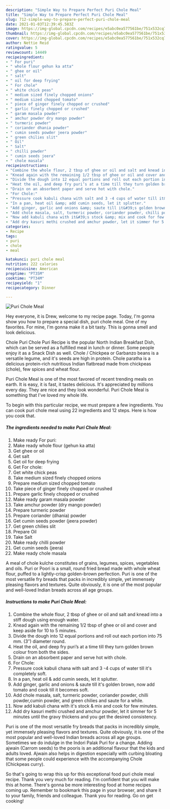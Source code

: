 ```yaml
---
description: "Simple Way to Prepare Perfect Puri Chole Meal"
title: "Simple Way to Prepare Perfect Puri Chole Meal"
slug: 712-simple-way-to-prepare-perfect-puri-chole-meal
date: 2021-01-03T12:39:45.583Z
image: https://img-global.cpcdn.com/recipes/e5abc0ea577561be/751x532cq70/puri-chole-meal-recipe-main-photo.jpg
thumbnail: https://img-global.cpcdn.com/recipes/e5abc0ea577561be/751x532cq70/puri-chole-meal-recipe-main-photo.jpg
cover: https://img-global.cpcdn.com/recipes/e5abc0ea577561be/751x532cq70/puri-chole-meal-recipe-main-photo.jpg
author: Nettie Reid
ratingvalue: 5
reviewcount: 14449
recipeingredient:
- " For puri"
- " whole flour gehun ka atta"
- " ghee or oil"
- " salt"
- " oil for deep frying"
- " For chole"
- " white chick peas"
- " medium sized finely chopped onions"
- " medium sized chopped tomato"
- " piece of ginger finely chopped or crushed"
- " garlic finely chopped or crushed"
- " garam masala powder"
- " amchur powder dry mango powder"
- " turmeric powder"
- " coriander dhania powder"
- " cumin seeds powder jeera powder"
- " green chilies slit"
- " Oil"
- " Salt"
- " chilli powder"
- " cumin seeds jeera"
- " chole masala"
recipeinstructions:
- "Combine the whole flour, 2 tbsp of ghee or oil and salt and knead into a stiff dough using enough water."
- "Knead again with the remaining 1/2 tbsp of ghee or oil and cover and keep aside for 10 to 5 minutes."
- "Divide the dough into 12 equal portions and roll out each portion into 75 mm. (3″) diameter round."
- "Heat the oil, and deep fry puri’s at a time till they turn golden brown colour from both the sides."
- "Drain on an absorbent paper and serve hot with chole."
- "For Chole:"
- "Pressure cook kabuli chana with salt and 3 -4 cups of water till it&#39;s completely soft."
- "In a pan, heat oil &amp; add cumin seeds, let it splutter."
- "Add ginger, garlic and onions &amp; saute till it&#39;s golden brown, now add tomato and cook till it becomes soft."
- "Add chole masala, salt, turmeric powder, coriander powder, chilli powder,cumin powder, and green chilies and saute for a while."
- "Now add kabuli chana with it&#39;s stock &amp; mix and cook for few minutes."
- "Add dry kasuri methi crushed and amchur powder, let it simmer for 5 minutes until the gravy thickens and you get the desired consistency."
categories:
- Recipe
tags:
- puri
- chole
- meal

katakunci: puri chole meal 
nutrition: 222 calories
recipecuisine: American
preptime: "PT35M"
cooktime: "PT34M"
recipeyield: "1"
recipecategory: Dinner

---
```



![Puri Chole Meal](https://img-global.cpcdn.com/recipes/e5abc0ea577561be/751x532cq70/puri-chole-meal-recipe-main-photo.jpg)

Hey everyone, it is Drew, welcome to my recipe page. Today, I'm gonna show you how to prepare a special dish, puri chole meal. One of my favorites. For mine, I'm gonna make it a bit tasty. This is gonna smell and look delicious.

Chole Puri Chole Puri Recipe is the popular North Indian Breakfast Dish, which can be served as a fulfilled meal in lunch or dinner. Some people enjoy it as a Snack Dish as well. Chole / Chickpea or Garbanzo beans is a versatile legume, and it&#39;s seeds are high in protein. Chole paratha is a delicious protein-rich nutritious Indian flatbread made from chickpeas (chole), few spices and wheat flour.

Puri Chole Meal is one of the most favored of recent trending meals on earth. It is easy, it is fast, it tastes delicious. It's appreciated by millions every day. They are nice and they look wonderful. Puri Chole Meal is something that I've loved my whole life.


To begin with this particular recipe, we must prepare a few ingredients. You can cook puri chole meal using 22 ingredients and 12 steps. Here is how you cook that.

<!--inarticleads1-->

##### The ingredients needed to make Puri Chole Meal:

1. Make ready  For puri:
1. Make ready  whole flour (gehun ka atta)
1. Get  ghee or oil
1. Get  salt
1. Get  oil for deep frying
1. Get  For chole:
1. Get  white chick peas
1. Take  medium sized finely chopped onions
1. Prepare  medium sized chopped tomato
1. Take  piece of ginger finely chopped or crushed
1. Prepare  garlic finely chopped or crushed
1. Make ready  garam masala powder
1. Take  amchur powder (dry mango powder)
1. Prepare  turmeric powder
1. Prepare  coriander (dhania) powder
1. Get  cumin seeds powder (jeera powder)
1. Get  green chilies slit
1. Prepare  Oil
1. Take  Salt
1. Make ready  chilli powder
1. Get  cumin seeds (jeera)
1. Make ready  chole masala


A meal of chole kulche constitutes of grains, legumes, spices, vegetables and oils. Puri or Poori is a small, round fried bread made with whole wheat flour, puffed to a lightly-crisp golden-brown perfection. Puri is one of the most versatile fry breads that packs in incredibly simple, yet immensely pleasing flavors and textures. Quite obviously, it is one of the most popular and well-loved Indian breads across all age groups. 

<!--inarticleads2-->

##### Instructions to make Puri Chole Meal:

1. Combine the whole flour, 2 tbsp of ghee or oil and salt and knead into a stiff dough using enough water.
1. Knead again with the remaining 1/2 tbsp of ghee or oil and cover and keep aside for 10 to 5 minutes.
1. Divide the dough into 12 equal portions and roll out each portion into 75 mm. (3″) diameter round.
1. Heat the oil, and deep fry puri’s at a time till they turn golden brown colour from both the sides.
1. Drain on an absorbent paper and serve hot with chole.
1. For Chole:
1. Pressure cook kabuli chana with salt and 3 -4 cups of water till it&#39;s completely soft.
1. In a pan, heat oil &amp; add cumin seeds, let it splutter.
1. Add ginger, garlic and onions &amp; saute till it&#39;s golden brown, now add tomato and cook till it becomes soft.
1. Add chole masala, salt, turmeric powder, coriander powder, chilli powder,cumin powder, and green chilies and saute for a while.
1. Now add kabuli chana with it&#39;s stock &amp; mix and cook for few minutes.
1. Add dry kasuri methi crushed and amchur powder, let it simmer for 5 minutes until the gravy thickens and you get the desired consistency.


Puri is one of the most versatile fry breads that packs in incredibly simple, yet immensely pleasing flavors and textures. Quite obviously, it is one of the most popular and well-loved Indian breads across all age groups. Sometimes we do indulge in the Indori Palak Puri for a change. Adding ajwain (Carrom seeds) to the pooris is an additional flavour that the kids and adults loved. Ajwain also helps in digestion especially with curbing bloating that some people could experience with the accompanying Chole (Chickpeas curry). 

So that's going to wrap this up for this exceptional food puri chole meal recipe. Thank you very much for reading. I'm confident that you will make this at home. There's gonna be more interesting food at home recipes coming up. Remember to bookmark this page in your browser, and share it to your family, friends and colleague. Thank you for reading. Go on get cooking!
